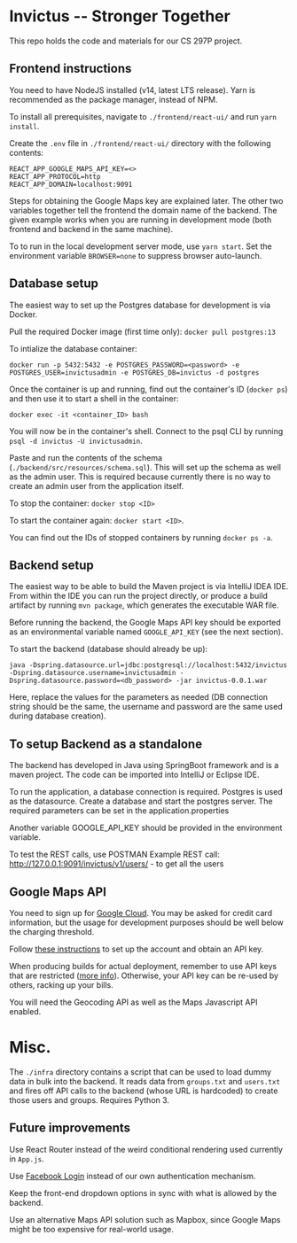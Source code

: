 # Invictus -- Stronger Together 

This repo holds the code and materials for our CS 297P project.

## Frontend instructions

You need to have NodeJS installed (v14, latest LTS release). Yarn is recommended as the package manager, instead of NPM.

To install all prerequisites, navigate to `./frontend/react-ui/` and run `yarn install`.

Create the `.env` file in `./frontend/react-ui/` directory with the following contents:
```
REACT_APP_GOOGLE_MAPS_API_KEY=<>
REACT_APP_PROTOCOL=http
REACT_APP_DOMAIN=localhost:9091
```

Steps for obtaining the Google Maps key are explained later.
The other two variables together tell the frontend the domain name of the backend. The given example works when you are running in development mode (both frontend and backend in the same machine).

To to run in the local development server mode, use `yarn start`.
Set the environment variable `BROWSER=none` to suppress browser auto-launch. 

## Database setup

The easiest way to set up the Postgres database for development is via Docker.

Pull the required Docker image (first time only): `docker pull postgres:13`

To intialize the database container:
```
docker run -p 5432:5432 -e POSTGRES_PASSWORD=<password> -e POSTGRES_USER=invictusadmin -e POSTGRES_DB=invictus -d postgres
```

Once the container is up and running, find out the container's ID (`docker ps`) and then use it to start a shell in the container:
```
docker exec -it <container_ID> bash
```

You will now be in the container's shell. Connect to the psql CLI by running `psql -d invictus -U invictusadmin`.

Paste and run the contents of the schema (`./backend/src/resources/schema.sql`).
This will set up the schema as well as the admin user. This is required because currently there is no way to create an admin user from the application itself.

To stop the container: `docker stop <ID>`

To start the container again: `docker start <ID>`.

You can find out the IDs of stopped containers by running `docker ps -a`.

## Backend setup

The easiest way to be able to build the Maven project is via IntelliJ IDEA IDE. From within the IDE you can run the project directly, or produce a build artifact by running `mvn package`, which generates the executable WAR file.

Before running the backend, the Google Maps API key should be exported as an environmental variable named `GOOGLE_API_KEY` (see the next section).

To start the backend (database should already be up):
```
java -Dspring.datasource.url=jdbc:postgresql://localhost:5432/invictus -Dspring.datasource.username=invictusadmin -Dspring.datasource.password=<db_password> -jar invictus-0.0.1.war
```
 
Here, replace the values for the parameters as needed (DB connection string should be the same, the username and password are the same used during database creation).

## To setup Backend as a standalone
The backend has developed in Java using SpringBoot framework and is a maven project. 
The code can be imported into IntelliJ or Eclipse IDE.

To run the application, a database connection is required. Postgres is used as the datasource.
Create a database and start the postgres server. 
The required parameters can be set in the application.properties 

Another variable GOOGLE_API_KEY should be provided in the environment variable.

To test the REST calls, use POSTMAN
Example REST call: http://127.0.0.1:9091/invictus/v1/users/ - to get all the users


## Google Maps API

You need to sign up for [Google Cloud](https://cloud.google.com). You may be asked for credit card information, but the usage for development purposes should be well below the charging threshold.

Follow [these instructions](https://developers.google.com/maps/gmp-get-started) to set up the account and obtain an API key.

When producing builds for actual deployment, remember to use API keys that are restricted ([more info](https://developers.google.com/maps/api-security-best-practices)). Otherwise, your API key can be re-used by others, racking up your bills.

You will need the Geocoding API as well as the Maps Javascript API enabled.

# Misc.

The `./infra` directory contains a script that can be used to load dummy data in bulk into the backend. It reads data from `groups.txt` and `users.txt` and fires off API calls to the backend (whose URL is hardcoded) to create those users and groups. Requires Python 3.

## Future improvements

Use React Router instead of the weird conditional rendering used currently in `App.js`.

Use [Facebook Login](https://developers.facebook.com/docs/facebook-login/web) instead of our own authentication mechanism.

Keep the front-end dropdown options in sync with what is allowed by the backend.

Use an alternative Maps API solution such as Mapbox, since Google Maps might be too expensive for real-world usage.